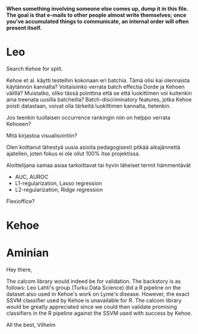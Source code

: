 **When something involving someone else comes up, dump  it in this file. The goal is that e-mails to other people almost write themselves; once you've accumulated things to communicate, an internal order will often present itself.**

# Leo
Search Kehoe for split.

Kehoe et al. käytti testeihin kokonaan eri batchia. Tämä olisi kai olennaista käytännön kannalta? Voitaisiinko verrata batch effectia Dorde ja Kehoen välillä?
Muistatko, oliko tässä pointtina että se että luokittimen voi kuitenkin aina treenata uusilla batcheilla? Batch-discriminatory features, jotka Kehoe poisti datastaan, voivat olla tärkeitä luokittimen kannalta, tietenkin. 

Jos teenkin tuollaisen occurrence rankingin niin on helppo verrata Kehoeen?

Mitä kirjastoa visualisointiin?

Olen koittanut lähestyä uusia asioita pedagogisesti pitkää aikajännettä ajatellen, joten fokus ei ole ollut 100% itse projektissa.

Aloittelijana samaa asiaa tarkoittavat tai hyvin läheiset termit hämmentävät
- AUC, AUROC
- L1-regularization, Lasso regression
- L2-regularization, Ridge regression

Flexioffice?

# Kehoe


# Aminian
Hey there,


The calcom library would indeed be for validation. The backstory is as follows: Leo Lahti's group (Turku Data Science) did a R pipeline on the dataset also used in Kehoe's work on Lyme's disease. However, the exact SSVM classifier used by Kehoe is unavailable for R. The calcom library would be greatly appreciated since we could then validate promising classifiers in the R pipeline against the SSVM used with success by Kehoe.

All the best,
Vilhelm
